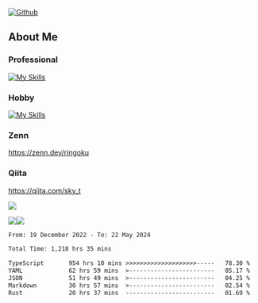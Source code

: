 [![Github](https://img.shields.io/github/followers/skyt-a?label=Follow&style=social)](https://github.com/skyt-a)

## About Me
### Professional
[![My Skills](https://skillicons.dev/icons?i=react,ts,js,nodejs,java,graphql,firebase,githubactions&theme=light)](https://skillicons.dev)
### Hobby
[![My Skills](https://skillicons.dev/icons?i=unity,rust,py&theme=light)](https://skillicons.dev)

### Zenn
https://zenn.dev/ringoku
### Qiita
https://qiita.com/sky_t


![](https://github-profile-summary-cards.vercel.app/api/cards/profile-details?username=skyt-a&theme=default)

![](https://github-profile-summary-cards.vercel.app/api/cards/repos-per-language?username=skyt-a&theme=default)![](https://github-profile-summary-cards.vercel.app/api/cards/stats?username=RinGoku&theme=default)

<!--START_SECTION:waka-->

```txt
From: 19 December 2022 - To: 22 May 2024

Total Time: 1,218 hrs 35 mins

TypeScript       954 hrs 10 mins >>>>>>>>>>>>>>>>>>>>-----   78.30 %
YAML             62 hrs 59 mins  >------------------------   05.17 %
JSON             51 hrs 49 mins  >------------------------   04.25 %
Markdown         30 hrs 57 mins  >------------------------   02.54 %
Rust             20 hrs 37 mins  -------------------------   01.69 %
```

<!--END_SECTION:waka-->
